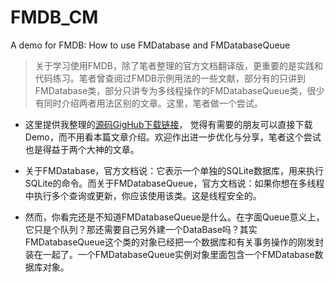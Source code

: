 # FMDB_CM
A demo for FMDB: How to use FMDatabase and FMDatabaseQueue

> 关于学习使用FMDB，除了笔者整理的官方文档翻译版，更重要的是实践和代码练习。笔者曾查阅过FMDB示例用法的一些文献，部分有的只讲到FMDatabase类，部分只讲专为多线程操作的FMDatabaseQueue类，很少有同时介绍两者用法区别的文章。这里，笔者做一个尝试。

- 这里提供我整理的[源码GigHub下载链接](https://github.com/cimain/FMDB_CM)， 觉得有需要的朋友可以直接下载Demo，而不用看本篇文章介绍。欢迎作出进一步优化与分享，笔者这个尝试也是得益于两个大神的文章。

- 关于FMDatabase，官方文档说：它表示一个单独的SQLite数据库，用来执行SQLite的命令。而关于FMDatabaseQueue，官方文档说：如果你想在多线程中执行多个查询或更新，你应该使用该类。这是线程安全的。

- 然而，你看完还是不知道FMDatabaseQueue是什么。在字面Queue意义上，它只是个队列？那还需要自己另外建一个DataBase吗？其实FMDatabaseQueue这个类的对象已经把一个数据库和有关事务操作的刚发封装在一起了。一个FMDatabaseQueue实例对象里面包含一个FMDatabase数据库对象。
